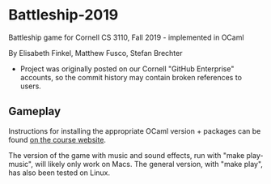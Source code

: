# Battleship-2019
Battleship game for Cornell CS 3110, Fall 2019 - implemented in OCaml

By Elisabeth Finkel, Matthew Fusco, Stefan Brechter

- Project was originally posted on our Cornell "GitHub Enterprise" accounts, so the commit history may contain broken references to users.

## Gameplay

Instructions for installing the appropriate OCaml version + packages can be found [on the course website](https://www.cs.cornell.edu/courses/cs3110/2019fa/install.html).

The version of the game with music and sound effects, run with "make play-music", will likely only work on Macs. The general version, with "make play", has also been tested on Linux.
